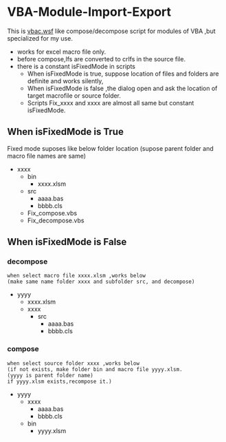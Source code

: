 # VBA-Module-Import-Export
This is [vbac.wsf](https://github.com/vbaidiot/ariawase) like compose/decompose script for modules of VBA ,but specialized for my use.

* works for excel macro file only.
* before compose,lfs are converted to crlfs in the source file.
* there is a constant isFixedMode in scripts 
    * When isFixedMode is true, suppose location of files and folders are definite and works silently,
    * When isFixedMode  is false ,the dialog open and ask the location of target macrofile or source folder.
    * Scripts Fix_xxxx and xxxx are almost all same but constant isFixedMode.

## When isFixedMode  is True 

Fixed mode suposes like below folder location 
(supose parent folder and macro file names are same)

+ xxxx
    + bin
        + xxxx.xlsm
    + src
        + aaaa.bas
        + bbbb.cls
    + Fix_compose.vbs
    + Fix_decompose.vbs

## When isFixedMode is False

###  decompose

    when select macro file xxxx.xlsm ,works below
    (make same name folder xxxx and subfolder src, and decompose)

+ yyyy
    + xxxx.xlsm
    + xxxx
        + src
            + aaaa.bas
            + bbbb.cls

### compose

    when select source folder xxxx ,works below
    (if not exists, make folder bin and macro file yyyy.xlsm.
    (yyyy is parent folder name)
    if yyyy.xlsm exists,recompose it.)

 + yyyy
    + xxxx
        + aaaa.bas
        + bbbb.cls
    + bin
        + yyyy.xlsm     
